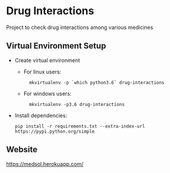 # Drug Interactions
Project to check drug interactions among various medicines

## Virtual Environment Setup
-   Create virtual environment
    - For linux users:

            mkvirtualenv -p `which python3.6` drug-interactions

    - For windows users:

            mkvirtualenv -p3.6 drug-interactions


-   Install dependencies:       

        pip install -r requirements.txt --extra-index-url https://pypi.python.org/simple

## Website
https://medsol.herokuapp.com/
